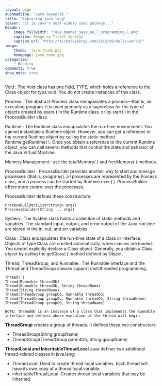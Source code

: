 ```yaml
---
layout: page
subheadline: "Java keywords "
title: "Exploring java.lang"
teaser: "It is Java’s most widely used package..."
header:
    image_fullwidth: "java_banner_java_se_7_programming-1.png"
    caption: Image by Ticket Synergy
    caption_url: "http://ticketsynergy.com/2015/06/hello-world/"
image:
    thumb:  java-thumb.png
    homepage: java_home.jpg
categories:
    - Reading
comments: true
show_meta: true
---
```


Void
:  The Void class has one field, TYPE, which holds a reference to the Class object for type void. You do not create instances of this class.

Process
:  The abstract Process class encapsulates a process—that is, an executing program. It is used primarily as a superclass for the type of objects created by exec( ) in the Runtime class, or by start( ) in the ProcessBuilder class.

Runtime
:  The Runtime class encapsulates the run-time environment. You cannot instantiate a Runtime object. However, you can get a reference to the current Runtime object by calling the static method Runtime.getRuntime( ). Once you obtain a reference to the current Runtime object, you can call several methods that control the state and behavior of the Java Virtual Machine.

Memory Management
:   use the totalMemory( ) and freeMemory( ) methods.

ProcessBuilder
:   ProcessBuilder provides another way to start and manage processes (that is, programs). all processes are represented by the Process class, and a process can be started by Runtime.exec( ). ProcessBuilder offers more control over the processes.

ProcessBuilder defines these constructors:

~~~
ProcessBuilder(List<String> args)
ProccessBuilder(String ... args)
~~~

System
:  The System class holds a collection of static methods and variables. The standard input, output, and error output of the Java run time are stored in the in, out, and err variables.

Class
:  Class encapsulates the run-time state of a class or interface. Objects of type Class are created automatically, when classes are loaded. You cannot explicitly declare a Class object. Generally, you obtain a Class object by calling the getClass( ) method defined by Object.

Thread, ThreadGroup, and Runnable
:  The Runnable interface and the Thread and ThreadGroup classes support multithreaded programming.

~~~
Thread( )
Thread(Runnable threadOb)
Thread(Runnable threadOb, String threadName)
Thread(String threadName)
Thread(ThreadGroup groupOb, Runnable threadOb)
Thread(ThreadGroup groupOb, Runnable threadOb, String threadName)
Thread(ThreadGroup groupOb, String threadName)

NOTE: threadOb is an instance of a class that implements the Runnable interface and defines where execution of the thread will begin
~~~

<strong>ThreadGroup</strong> creates a group of threads. It defines these two constructors:

- ThreadGroup(String groupName)
- ThreadGroup(ThreadGroup parentOb, String groupName)

<strong>ThreadLocal and InheritableThreadLocal</strong>
Java defines two additional thread-related classes in java.lang:

- ThreadLocal: Used to create thread local variables. Each thread will have its own copy of a thread local variable.
- InheritableThreadLocal: Creates thread local variables that may be inherited.
